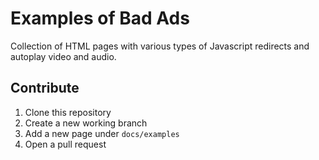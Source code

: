 # Examples of Bad Ads

Collection of HTML pages with various types of Javascript redirects and autoplay video and audio.


## Contribute

1. Clone this repository
2. Create a new working branch
3. Add a new page under `docs/examples`
4. Open a pull request
